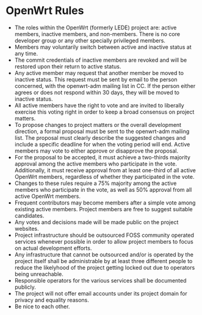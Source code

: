 # OpenWrt Rules

* The roles within the OpenWrt (formerly LEDE) project are:
  active members, inactive members, and non-members.
  There is no core developer group or any other specially privileged members.
* Members may voluntarily switch between active and inactive status at any time.
* The commit credentials of inactive members are revoked and
  will be restored upon their return to active status.
* Any active member may request that another member be moved to inactive status. 
  This request must be sent by email to the person concerned,
  with the openwrt-adm mailing list in CC.
  If the person either agrees or does not respond within 30 days,
  they will be moved to inactive status.
* All active members have the right to vote and are invited
  to liberally exercise this voting right in order to
  keep a broad consensus on project matters.
* To propose changes to project matters or the overall development direction,
  a formal proposal must be sent to the openwrt-adm mailing list.
  The proposal must clearly describe the suggested changes
  and include a specific deadline for when the voting period will end.
  Active members may vote to either approve or disapprove the proposal.
* For the proposal to be accepted, it must achieve a two-thirds majority
  approval among the active members who participate in the vote.
  Additionally, it must receive approval from at least one-third
  of all active OpenWrt members,
  regardless of whether they participated in the vote.
* Changes to these rules require a 75% majority among the active members
  who participate in the vote, as well as 50% approval from all
  active OpenWrt members.
* Frequent contributors may become members after a simple vote
  among existing active members.
  Project members are free to suggest suitable candidates.
* Any votes and decisions made will be made public on the project websites.
* Project infrastructure should be outsourced FOSS community operated services
  whenever possible in order to allow project members
  to focus on actual development efforts.
* Any infrastructure that cannot be outsourced and/or is operated by the project
  itself shall be administrable by at least three different people
  to reduce the likelyhood of the project getting locked out
  due to operators being unreachable.
* Responsible operators for the various services shall be documented publicly.
* The project will not offer email accounts under its project domain
  for privacy and equality reasons.
* Be nice to each other.

